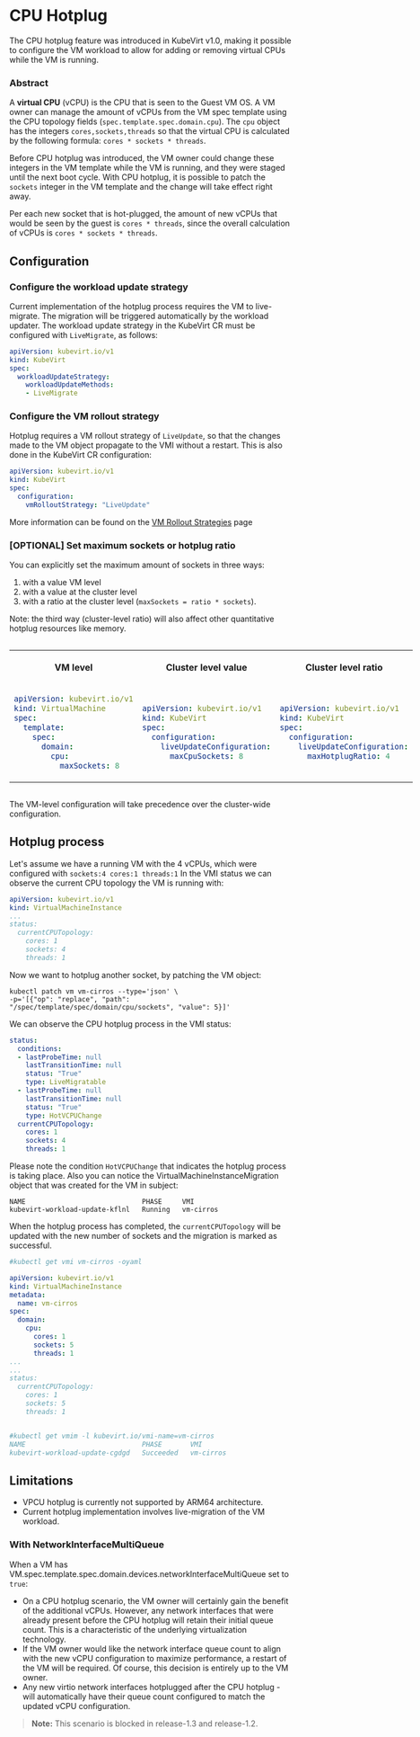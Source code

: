 # CPU Hotplug

The CPU hotplug feature was introduced in KubeVirt v1.0, making it possible to configure the VM workload
to allow for adding or removing virtual CPUs while the VM is running.

### Abstract
A **virtual CPU** (vCPU) is the CPU that is seen to the Guest VM OS. A VM owner can manage the amount of vCPUs from the VM spec template using the CPU topology fields (`spec.template.spec.domain.cpu`). The `cpu` object has the integers `cores,sockets,threads` so that the virtual CPU is calculated by the following formula: `cores * sockets * threads`. 

Before CPU hotplug was introduced, the VM owner could change these integers in the VM template while the VM is running, and they were staged until the next boot cycle. With CPU hotplug, it is possible to patch the `sockets` integer in the VM template and the change will take effect right away. 

Per each new socket that is hot-plugged, the amount of new vCPUs that would be seen by the guest is `cores * threads`, since the overall calculation of vCPUs is `cores * sockets * threads`. 

## Configuration

### Configure the workload update strategy
Current implementation of the hotplug process requires the VM to live-migrate.
The migration will be triggered automatically by the workload updater. The workload update strategy in the KubeVirt CR must be configured with `LiveMigrate`, as follows:

```yaml
apiVersion: kubevirt.io/v1
kind: KubeVirt
spec:
  workloadUpdateStrategy:
    workloadUpdateMethods:
    - LiveMigrate
```

### Configure the VM rollout strategy
Hotplug requires a VM rollout strategy of `LiveUpdate`, so that the changes made to the VM object propagate to the VMI without a restart.
This is also done in the KubeVirt CR configuration:

```yaml
apiVersion: kubevirt.io/v1
kind: KubeVirt
spec:
  configuration:
    vmRolloutStrategy: "LiveUpdate"
```

More information can be found on the [VM Rollout Strategies](../user_workloads/vm_rollout_strategies.md) page

### [OPTIONAL] Set maximum sockets or hotplug ratio
You can explicitly set the maximum amount of sockets in three ways:

1. with a value VM level
2. with a value at the cluster level
3. with a ratio at the cluster level (`maxSockets = ratio * sockets`).

Note: the third way (cluster-level ratio) will also affect other quantitative hotplug resources like memory.


<table style="width: 100% ; display: inline-table">
<tr>
<th>
<p>
VM level
</p>
</th> 
<th>
<p>
Cluster level value
</p>
</th>
<th>
<p>
Cluster level ratio
</p>
</th>
</tr>
<tr>
<td>

```yaml
apiVersion: kubevirt.io/v1
kind: VirtualMachine
spec:
  template:
    spec:
      domain:
        cpu:
          maxSockets: 8
```
</td>
<td>

```yaml
apiVersion: kubevirt.io/v1
kind: KubeVirt
spec:
  configuration:
    liveUpdateConfiguration:
      maxCpuSockets: 8
```

</td>

<td>

```yaml
apiVersion: kubevirt.io/v1
kind: KubeVirt
spec:
  configuration:
    liveUpdateConfiguration:
      maxHotplugRatio: 4
```

</td>
</tr>
</table>

The VM-level configuration will take precedence over the cluster-wide configuration.



## Hotplug process
Let's assume we have a running VM with the 4 vCPUs, which were configured with `sockets:4 cores:1 threads:1`
In the VMI status we can observe the current CPU topology the VM is running with:

```yaml
apiVersion: kubevirt.io/v1
kind: VirtualMachineInstance
...
status:
  currentCPUTopology:
    cores: 1
    sockets: 4
    threads: 1
```
Now we want to hotplug another socket, by patching the VM object:

```
kubectl patch vm vm-cirros --type='json' \
-p='[{"op": "replace", "path": "/spec/template/spec/domain/cpu/sockets", "value": 5}]'
```
We can observe the CPU hotplug process in the VMI status:

```yaml
status:
  conditions:
  - lastProbeTime: null
    lastTransitionTime: null
    status: "True"
    type: LiveMigratable
  - lastProbeTime: null
    lastTransitionTime: null
    status: "True"
    type: HotVCPUChange
  currentCPUTopology:
    cores: 1
    sockets: 4
    threads: 1
```

Please note the condition `HotVCPUChange` that indicates the hotplug process is taking place.
Also you can notice the VirtualMachineInstanceMigration object that was created for the VM in subject:

```
NAME                             PHASE     VMI
kubevirt-workload-update-kflnl   Running   vm-cirros
```
When the hotplug process has completed, the `currentCPUTopology` will be updated with the new number of sockets and the migration
is marked as successful.

```yaml
#kubectl get vmi vm-cirros -oyaml

apiVersion: kubevirt.io/v1
kind: VirtualMachineInstance
metadata:
  name: vm-cirros
spec:
  domain:
    cpu:
      cores: 1
      sockets: 5
      threads: 1
...
...
status:
  currentCPUTopology:
    cores: 1
    sockets: 5
    threads: 1


#kubectl get vmim -l kubevirt.io/vmi-name=vm-cirros
NAME                             PHASE       VMI
kubevirt-workload-update-cgdgd   Succeeded   vm-cirros
```
  
## Limitations
* VPCU hotplug is currently not supported by ARM64 architecture.
* Current hotplug implementation involves live-migration of the VM workload.

### With NetworkInterfaceMultiQueue

When a VM has VM.spec.template.spec.domain.devices.networkInterfaceMultiQueue set to `true`: 

- On a CPU hotplug scenario, the VM owner will certainly gain the benefit of the additional vCPUs.
However, any network interfaces that were already present before the CPU hotplug will retain their initial queue count.
This is a characteristic of the underlying virtualization technology.
- If the VM owner would like the network interface queue count to align with the new vCPU configuration to maximize performance, a restart of the VM will be required. Of course, this decision is entirely up to the VM owner.
- Any new virtio network interfaces hotplugged after the CPU hotplug - will automatically have their queue count configured to match the updated vCPU configuration.

> **Note:** This scenario is blocked in release-1.3 and release-1.2.